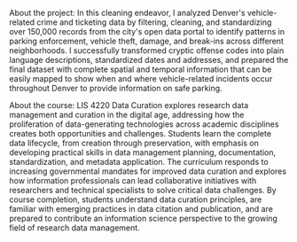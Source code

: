 About the project:
In this cleaning endeavor, I analyzed Denver's vehicle-related crime and ticketing data by filtering, cleaning, and standardizing over 150,000 records from the city's open data portal to identify patterns in parking enforcement, vehicle theft, damage, and break-ins across different neighborhoods. I successfully transformed cryptic offense codes into plain language descriptions, standardized dates and addresses, and prepared the final dataset with complete spatial and temporal information that can be easily mapped to show when and where vehicle-related incidents occur throughout Denver to provide information on safe parking.

About the course:
LIS 4220 Data Curation explores research data management and curation in the digital age, addressing how the proliferation of data-generating technologies across academic disciplines creates both opportunities and challenges. Students learn the complete data lifecycle, from creation through preservation, with emphasis on developing practical skills in data management planning, documentation, standardization, and metadata application. The curriculum responds to increasing governmental mandates for improved data curation and explores how information professionals can lead collaborative initiatives with researchers and technical specialists to solve critical data challenges. By course completion, students understand data curation principles, are familiar with emerging practices in data citation and publication, and are prepared to contribute an information science perspective to the growing field of research data management.
